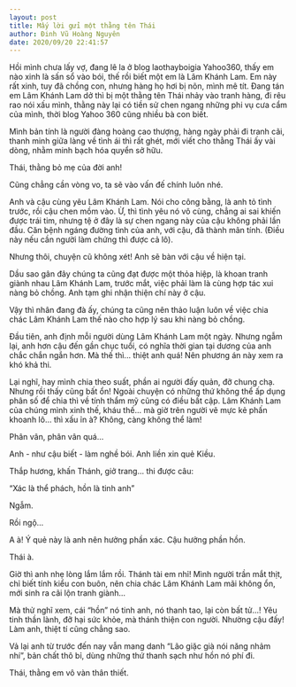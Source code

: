```yaml
---
layout: post
title: Mấy lời gửi một thằng tên Thái
author: Đinh Vũ Hoàng Nguyên
date: 2020/09/20 22:41:57
---
```


Hồi mình chưa lấy vợ, đang lê la ở blog laothayboigia Yahoo360, thấy em nào xinh là sấn sổ vào bói, thế rồi biết một em là Lâm Khánh Lam. Em này rất xinh, tuy đã chồng con, nhưng hàng họ hơi bị nõn, mình mê tít. Đang tán em Lâm Khánh Lam dở thì bị một thằng tên Thái nhảy vào tranh hàng, đi rêu rao nói xấu mình, thằng này lại có tiền sử chen ngang những phi vụ cưa cẩm của mình, thời blog Yahoo 360 cũng nhiều bà con biết.

Mình bản tính là người đàng hoàng cao thượng, hàng ngày phải đi tranh cãi, thanh minh giữa làng về tình ái thì rất ghét, mới viết cho thằng Thái ấy vài dòng, nhằm minh bạch hóa quyển sở hữu.

Thái, thằng bỏ mẹ của đời anh!

Cũng chẳng cần vòng vo, ta sẽ vào vấn đế chính luôn nhé.

Anh và cậu cùng yêu Lâm Khánh Lam. Nói cho công bằng, là anh tỏ tình trước, rồi cậu chen mồm vào. Ừ, thì tình yêu nó vô cùng, chẳng ai sai khiến được trái tim, nhưng tệ ở đây là sự chen ngang này của cậu không phải lần đầu. Căn bệnh ngáng đường tình của anh, với cậu, đã thành mãn tính. (Điều này nếu cần người làm chứng thì được cả lô).

Nhưng thôi, chuyện cũ không xét! Anh sẽ bàn với cậu về hiện tại.

Dầu sao gân đây chúng ta cũng đạt được một thỏa hiệp, là khoan tranh giành nhau Lâm Khánh Lam, trước mắt, việc phải làm là cùng hợp tác xui nàng bỏ chồng. Anh tạm ghi nhận thiện chí này ở cậu.

Vậy thì nhân đang đà ấy, chúng ta cũng nên thảo luận luôn về việc chia chác Lâm Khánh Lam thế nào cho hợp lý sau khi nàng bỏ chồng.

Đầu tiên, anh định mỗi người dùng Lâm Khánh Lam một ngày. Nhưng ngẫm lại, anh hơn cậu đến gần chục tuổi, có nghĩa thời gian tại dương của anh chắc chắn ngắn hơn. Mà thế thì... thiệt anh quá! Nên phương án này xem ra khó khả thi.

Lại nghĩ, hay mình chia theo suất, phần ai người đấy quản, đỡ chung chạ. Nhưng rồi thấy cũng bất ổn! Ngoài chuyện có những thứ không thể ấp dụng phân số để chia thì về tính thẩm mỹ cũng có điều bất cập. Lâm Khánh Lam của chúng mình xinh thế, kháu thế... mà giờ trên người vẽ mực kẻ phấn khoanh lô... thì xấu ỉn à? Không, càng không thể làm!

Phân vân, phân vân quá...

Anh - như cậu biết - làm nghề bói. Anh liền xin quẻ Kiều.

Thắp hương, khấn Thánh, giở trang... thi được câu:

“Xác là thể phách, hồn là tinh anh”

Ngẫm.

Rồi ngộ...

A à! Ý quẻ này là anh nên hưởng phần xác. Cậu hưởng phần hồn.

Thái à.

Giờ thì anh nhẹ lòng lắm lắm rồi. Thánh tài em nhỉ! Mình người trần mắt thịt, chỉ biết tính kiểu con buôn, nên chia chác Lâm Khánh Lam mãi không ổn, mới sinh ra cãi lộn tranh giành...

Mà thử nghĩ xem, cái “hồn” nó tinh anh, nó thanh tao, lại còn bất tử...! Yêu tinh thần lành, đỡ hại sức khỏe, mà thánh thiện con người. Nhường cậu đấy! Làm anh, thiệt tí cũng chẳng sao.

Vả lại anh từ trước đến nay vẫn mang danh “Lão giặc già nói năng nhảm nhí”, bản chất thô bỉ, dùng những thứ thanh sạch như hồn nó phí đi.

Thái, thằng em vô vàn thân thiết.

